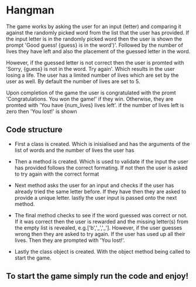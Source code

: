 # Hangman
The game works by asking the user for an input (letter) and comparing it against the randomly picked word from the list that the user has provided. If the input letter is in the randomly picked word then the user is shown the prompt 'Good guess! {guess} is in the word')'. Followed by the number of lives they have left and also the placement of the guessed letter in the word.

However, if the guessed letter is not correct then the user is promted with 'Sorry, {guess} is not in the word. Try again'. Which results in the user losing a life. The user has a limited number of lives which are set by the user as well. By default the number of lives are set to 5. 

Upon completion of the game the user is congratulated with the promt 'Congratulations. You won the game!' if they win. Otherwise, they are promted with 'You have {num_lives} lives left'. if the number of lives left is zero then 'You lost!' is shown

## Code structure 

- First a class is created. Which is inisialised and has the arguments of the list of words and the number of lives the user has 

- Then a method is created. Which is used to validate if the input the user has provided follows the correct formating. If not then the user is asked to try again with the correct format

- Next method asks the user for an input and checks if the user has already tried the same letter before. If they have then they are asked to provide a unique letter. lastly the user input is passed onto the next method.

- The final method checks to see if the word guessed was correct or not. If it was correct then the user is rewarded and the missing letter(s) from the empty list is revealed, e.g.['b','\_','\_']. However, if the user guesses wrong then they are asked to try again. If the user has used up all their lives. Then they are prompted with 'You lost!'.

- Lastly the class object is created. With the object method being called to start the game.

## To start the game simply run the code and enjoy!





